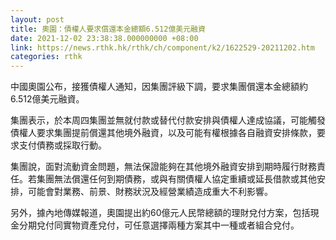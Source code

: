 ```yaml
---
layout: post
title: 奧園：債權人要求償還本金總額6.512億美元融資
date: 2021-12-02 23:38:38.000000000 +08:00
link: https://news.rthk.hk/rthk/ch/component/k2/1622529-20211202.htm
categories: rthk
---
```


中國奧園公布，接獲債權人通知，因集團評級下調，要求集團償還本金總額約6.512億美元融資。

集團表示，於本周四集團並無就付款或替代付款安排與債權人達成協議，可能觸發債權人要求集團提前償還其他境外融資，以及可能有權根據各自融資安排條款，要求支付債務或採取行動。

集團說，面對流動資金問題，無法保證能夠在其他境外融資安排到期時履行財務責任。若集團無法償還任何到期債務，或與有關債權人協定重續或延長借款或其他安排，可能會對業務、前景、財務狀況及經營業績造成重大不利影響。

另外，據內地傳媒報道，奧園提出約60億元人民幣總額的理財兌付方案，包括現金分期兌付同實物資產兌付，可任意選擇兩種方案其中一種或者組合兌付。
